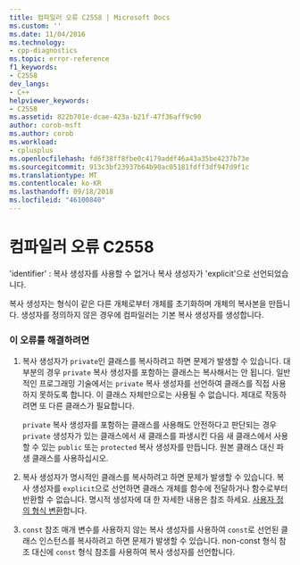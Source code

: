 ```yaml
---
title: 컴파일러 오류 C2558 | Microsoft Docs
ms.custom: ''
ms.date: 11/04/2016
ms.technology:
- cpp-diagnostics
ms.topic: error-reference
f1_keywords:
- C2558
dev_langs:
- C++
helpviewer_keywords:
- C2558
ms.assetid: 822b701e-dcae-423a-b21f-47f36aff9c90
author: corob-msft
ms.author: corob
ms.workload:
- cplusplus
ms.openlocfilehash: fd6f38ff8fbe0c4179addf46a43a35be4237b73e
ms.sourcegitcommit: 913c3bf23937b64b90ac05181fdff3df947d9f1c
ms.translationtype: MT
ms.contentlocale: ko-KR
ms.lasthandoff: 09/18/2018
ms.locfileid: "46100840"
---
```

# <a name="compiler-error-c2558"></a>컴파일러 오류 C2558

'identifier' : 복사 생성자를 사용할 수 없거나 복사 생성자가 'explicit'으로 선언되었습니다.

복사 생성자는 형식이 같은 다른 개체로부터 개체를 초기화하며 개체의 복사본을 만듭니다. 생성자를 정의하지 않은 경우에 컴파일러는 기본 복사 생성자를 생성합니다.

### <a name="to-fix-this-error"></a>이 오류를 해결하려면

1. 복사 생성자가 `private`인 클래스를 복사하려고 하면 문제가 발생할 수 있습니다. 대부분의 경우 `private` 복사 생성자를 포함하는 클래스는 복사해서는 안 됩니다. 일반적인 프로그래밍 기술에서는 `private` 복사 생성자를 선언하여 클래스를 직접 사용하지 못하도록 합니다. 이 클래스 자체만으로는 사용될 수 없습니다. 제대로 작동하려면 또 다른 클래스가 필요합니다.

     `private` 복사 생성자를 포함하는 클래스를 사용해도 안전하다고 판단되는 경우 `private` 생성자가 있는 클래스에서 새 클래스를 파생시킨 다음 새 클래스에서 사용할 수 있는 `public` 또는 `protected` 복사 생성자를 만듭니다. 원본 클래스 대신 파생 클래스를 사용하십시오.

1. 복사 생성자가 명시적인 클래스를 복사하려고 하면 문제가 발생할 수 있습니다. 복사 생성자를 `explicit`으로 선언하면 클래스 개체를 함수에 전달하거나 함수로부터 반환할 수 없습니다. 명시적 생성자에 대 한 자세한 내용은 참조 하세요. [사용자 정의 형식 변환](../../cpp/user-defined-type-conversions-cpp.md)합니다.

1. `const` 참조 매개 변수를 사용하지 않는 복사 생성자를 사용하여 `const`로 선언된 클래스 인스턴스를 복사하려고 하면 문제가 발생할 수 있습니다. non-const 형식 참조 대신에 `const` 형식 참조를 사용하여 복사 생성자를 선언합니다.